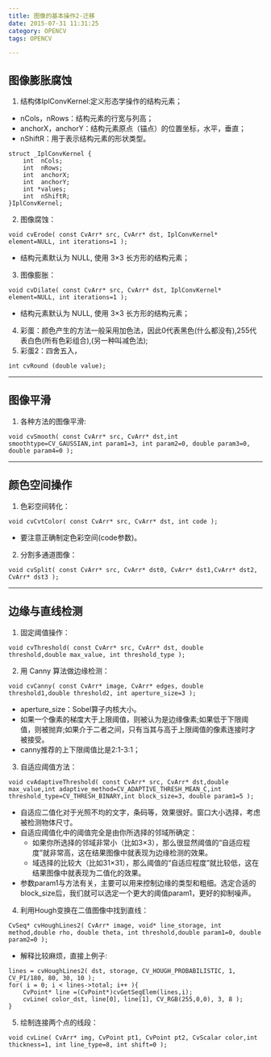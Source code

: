 ```yaml
---
title: 图像的基本操作2-迁移
date: 2015-07-31 11:31:25
category: OPENCV
tags: OPENCV

---
```


## 图像膨胀腐蚀

1. 结构体IplConvKernel:定义形态学操作的结构元素；
  + nCols，nRows：结构元素的行宽与列高；
  + anchorX，anchorY：结构元素原点（锚点）的位置坐标，水平，垂直；
  + nShiftR：用于表示结构元素的形状类型。
```
struct _IplConvKernel {
    int  nCols;
    int  nRows;
    int  anchorX;
    int  anchorY;
    int *values;
    int  nShiftR;
}IplConvKernel;
```
2. 图像腐蚀：
```
void cvErode( const CvArr* src, CvArr* dst, IplConvKernel* element=NULL, int iterations=1 );
```
  + 结构元素默认为 NULL, 使用 3×3 长方形的结构元素；
3. 图像膨胀：
```
void cvDilate( const CvArr* src, CvArr* dst, IplConvKernel* element=NULL, int iterations=1 );
```
  + 结构元素默认为 NULL, 使用 3×3 长方形的结构元素；
4. 彩蛋：颜色产生的方法一般采用加色法，因此0代表黑色(什么都没有),255代表白色(所有色彩组合),(另一种叫减色法);
5. 彩蛋2：四舍五入，
```
int cvRound (double value);
```

---

## 图像平滑

1. 各种方法的图像平滑:
```
void cvSmooth( const CvArr* src, CvArr* dst,int smoothtype=CV_GAUSSIAN,int param1=3, int param2=0, double param3=0, double param4=0 );
```

---

## 颜色空间操作

1. 色彩空间转化：
```
void cvCvtColor( const CvArr* src, CvArr* dst, int code );
```
  + 要注意正确制定色彩空间(code参数)。
2. 分割多通道图像：
```
void cvSplit( const CvArr* src, CvArr* dst0, CvArr* dst1,CvArr* dst2, CvArr* dst3 );
```

---

## 边缘与直线检测

1. 固定阈值操作：
```
void cvThreshold( const CvArr* src, CvArr* dst, double threshold,double max_value, int threshold_type );
```
2. 用 Canny 算法做边缘检测：
```
void cvCanny( const CvArr* image, CvArr* edges, double threshold1,double threshold2, int aperture_size=3 );
```
  + aperture_size：Sobel算子内核大小。
  + 如果一个像素的梯度大于上限阈值，则被认为是边缘像素;如果低于下限阈值，则被抛弃;如果介于二者之间，只有当其与高于上限阈值的像素连接时才被接受。
  + canny推荐的上下限阈值比是2:1-3:1；
3. 自适应阈值方法：
```
void cvAdaptiveThreshold( const CvArr* src, CvArr* dst,double max_value,int adaptive_method=CV_ADAPTIVE_THRESH_MEAN_C,int threshold_type=CV_THRESH_BINARY,int block_size=3, double param1=5 );
```
  + 自适应二值化对于光照不均的文字，条码等，效果很好。窗口大小选择，考虑被检测物体尺寸。
  + 自适应阈值化中的阈值完全是由你所选择的邻域所确定：
      + 如果你所选择的邻域非常小（比如3×3），那么很显然阈值的“自适应程度”就非常高，这在结果图像中就表现为边缘检测的效果。
      + 域选择的比较大（比如31×31），那么阈值的“自适应程度”就比较低，这在结果图像中就表现为二值化的效果。
  + 参数param1与方法有关，主要可以用来控制边缘的类型和粗细。选定合适的block_size后，我们就可以选定一个更大的阈值param1，更好的抑制噪声。
4. 利用Hough变换在二值图像中找到直线：
```
CvSeq* cvHoughLines2( CvArr* image, void* line_storage, int method,double rho, double theta, int threshold,double param1=0, double param2=0 );
```

  + 解释比较麻烦，直接上例子:
```
lines = cvHoughLines2( dst, storage, CV_HOUGH_PROBABILISTIC, 1, CV_PI/180, 80, 30, 10 );
for( i = 0; i < lines->total; i++ ){
	CvPoint* line =(CvPoint*)cvGetSeqElem(lines,i);
	cvLine( color_dst, line[0], line[1], CV_RGB(255,0,0), 3, 8 );
}
```
5. 绘制连接两个点的线段：
```
void cvLine( CvArr* img, CvPoint pt1, CvPoint pt2, CvScalar color,int thickness=1, int line_type=8, int shift=0 );
```